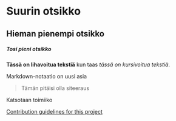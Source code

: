 # Suurin otsikko

## Hieman pienempi otsikko

##### Tosi pieni otsikko

**Tässä on lihavoitua tekstiä** kun taas *tässä on kursivoitua tekstiä*.

Markdown-notaatio on uusi asia
> Tämän pitäisi olla siteeraus

Katsotaan toimiiko

[Contribution guidelines for this project](ot-1/laskarit/viikko1/komentorivi.txt)
